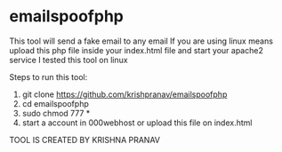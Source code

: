 # emailspoofphp
This tool will send a fake email to any email
If you are using linux means upload this php file inside your index.html file and start your apache2 service
I tested this tool on linux 

Steps to run this tool: 
  1. git clone https://github.com/krishpranav/emailspoofphp
  2. cd emailspoofphp
  3. sudo chmod 777 *
  4. start a account in 000webhost or upload this file on index.html
  
  TOOL IS CREATED BY KRISHNA PRANAV
